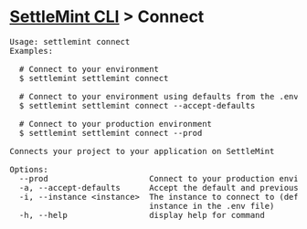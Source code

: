 <h1 id="home"><a href="../settlemint.md">SettleMint CLI</a> > Connect</h1>

<pre>Usage: settlemint connect 
Examples:

  # Connect to your environment
  $ settlemint settlemint connect

  # Connect to your environment using defaults from the .env file
  $ settlemint settlemint connect --accept-defaults

  # Connect to your production environment
  $ settlemint settlemint connect --prod

Connects your project to your application on SettleMint

Options:
  --prod                     Connect to your production environment
  -a, --accept-defaults      Accept the default and previously set values
  -i, --instance &lt;instance&gt;  The instance to connect to (defaults to the
                             instance in the .env file)
  -h, --help                 display help for command
</pre>

